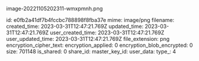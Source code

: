 image-20221105202311-wmxpmnh.png

id: e0fb2a41df7b4fccbc788898f8fba37e
mime: image/png
filename: 
created_time: 2023-03-31T12:47:21.769Z
updated_time: 2023-03-31T12:47:21.769Z
user_created_time: 2023-03-31T12:47:21.769Z
user_updated_time: 2023-03-31T12:47:21.769Z
file_extension: png
encryption_cipher_text: 
encryption_applied: 0
encryption_blob_encrypted: 0
size: 701148
is_shared: 0
share_id: 
master_key_id: 
user_data: 
type_: 4